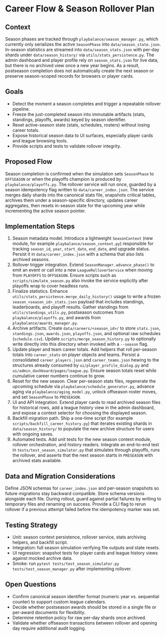 # Career Flow & Season Rollover Plan

## Context
Season phases are tracked through `playbalance/season_manager.py`, which currently only serializes the active `SeasonPhase` into `data/season_state.json`. In-season statistics are streamed into `data/season_stats.json` with per-day shards under `data/season_history/` via `utils/stats_persistence.py`. The admin dashboard and player profile rely on `season_stats.json` for live data, but there is no archived view once a new year begins. As a result, postseason completion does not automatically create the next season or preserve season-scoped records for browsers or player cards.

## Goals
- Detect the moment a season completes and trigger a repeatable rollover pipeline.
- Freeze the just-completed season into immutable artifacts (stats, standings, playoffs, awards) keyed by season identifier.
- Reset active-season state (stats, schedules, rosters) without losing career totals.
- Expose historical season data to UI surfaces, especially player cards and league browsing tools.
- Provide scripts and tests to validate rollover integrity.

## Proposed Flow
Season completion is confirmed when the simulation sets `SeasonPhase` to `OFFSEASON` or when the playoffs champion is produced by `playbalance/playoffs.py`. The rollover service will run once, guarded by a season idempotency flag written to `data/career_index.json`. The service merges daily shards into the canonical stats file, snapshots critical tables, archives them under a season-specific directory, updates career aggregates, then resets in-season state for the upcoming year while incrementing the active season pointer.

## Implementation Steps
1. Season metadata model. Introduce a lightweight `SeasonContext` (new module, for example `playbalance/season_context.py`) responsible for tracking `season_id`, `year`, `start_date`, `end_date`, and upgrade status. Persist it in `data/career_index.json` with a schema that also lists archived seasons.
2. Rollover trigger integration. Extend `SeasonManager.advance_phase()` to emit an event or call into a new `LeagueRolloverService` when moving from `PLAYOFFS` to `OFFSEASON`. Ensure scripts such as `scripts/simulate_season.py` also invoke the service explicitly after playoffs wrap to cover headless runs.
3. Finalize statistics. Enhance `utils/stats_persistence.merge_daily_history()` usage to write a frozen `season_<season_id>_stats.json` payload that includes standings, leaderboards, and playoff results. Gather standings from `utils/standings_utils.py`, postseason outcomes from `playbalance/playoffs.py`, and awards from `playbalance/awards_manager.py`.
4. Archive artifacts. Create `data/careers/<season_id>/` to store `stats.json`, `standings.json`, `awards.json`, `playoffs.json`, and optional raw schedules (`schedule.csv`). Update `scripts/merge_season_history.py` to optionally write directly into this directory when invoked with a `--season` flag.
5. Update player and team career totals. Add helpers that roll per-season totals into `career_stats` on player objects and teams. Persist a consolidated `career_players.json` and `career_teams.json` hewing to the structures already consumed by `ui/player_profile_dialog.py` and `ui/admin_dashboard/pages/league.py`. Ensure season totals reset while cumulative career numbers continue to grow.
6. Reset for the new season. Clear per-season stats files, regenerate the upcoming schedule via `playbalance/schedule_generator.py`, advance aging via `playbalance/aging_model.py`, unlock offseason roster moves, and set `SeasonPhase` to `PRESEASON`.
7. UI and API integration. Extend player cards to read archived season files for historical rows, add a league history view in the admin dashboard, and expose a context selector for choosing the displayed season.
8. Backfill migration path. Ship a one-time script (for example `scripts/backfill_career_history.py`) that iterates existing shards in `data/season_history/` to populate the new archive structure for users with ongoing saves.
9. Automated tests. Add unit tests for the new season context module, rollover orchestration, and history readers. Integrate an end-to-end test in `tests/test_season_simulator.py` that simulates through playoffs, runs the rollover, and asserts that the next season starts in `PRESEASON` with archived stats available.

## Data and Migration Considerations
Define JSON schemas for `career_index.json` and per-season snapshots so future migrations stay backward compatible. Store schema versions alongside each file. During rollout, guard against partial failures by writing to temporary files and renaming on success. Provide a CLI flag to rerun rollover if a previous attempt failed before the idempotency marker was set.

## Testing Strategy
- Unit: season context persistence, rollover service, stats archiving helpers, and backfill script.
- Integration: full season simulation verifying file outputs and state resets.
- UI regression: snapshot tests for player cards and league history views against mocked archive data.
- Smoke: run `pytest tests/test_season_simulator.py tests/test_season_manager.py` after implementing rollover.

## Open Questions
- Confirm canonical season identifier format (numeric year vs. sequential counter) to support custom league calendars.
- Decide whether postseason awards should be stored in a single file or per-award documents for flexibility.
- Determine retention policy for raw per-day shards once archived.
- Validate whether offseason transactions between rollover and opening day require additional audit logging.

